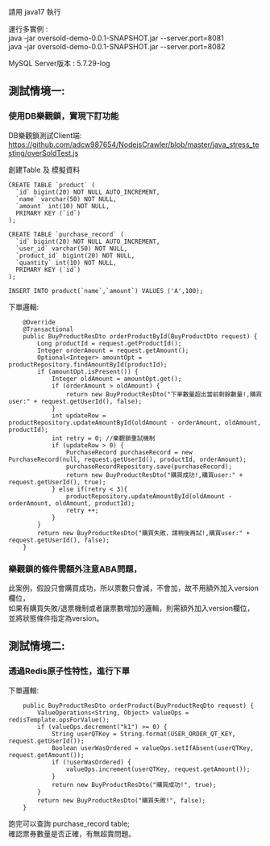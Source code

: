 請用 java17 執行

運行多實例 :  
java -jar oversold-demo-0.0.1-SNAPSHOT.jar --server.port=8081  
java -jar oversold-demo-0.0.1-SNAPSHOT.jar --server.port=8082

MySQL Server版本 : 5.7.29-log

## 測試情境一:  
### 使用DB樂觀鎖，實現下訂功能  

DB樂觀鎖測試Client端:
https://github.com/adcw987654/NodejsCrawler/blob/master/java_stress_testing/overSoldTest.js

創建Table 及 模擬資料
```roomsql
CREATE TABLE `product` (
  `id` bigint(20) NOT NULL AUTO_INCREMENT,
  `name` varchar(50) NOT NULL,
  `amount` int(10) NOT NULL,
  PRIMARY KEY (`id`)
);

CREATE TABLE `purchase_record` (
  `id` bigint(20) NOT NULL AUTO_INCREMENT,
  `user_id` varchar(50) NOT NULL,
  `product_id` bigint(20) NOT NULL,
  `quantity` int(10) NOT NULL,
  PRIMARY KEY (`id`)
);

INSERT INTO product(`name`,`amount`) VALUES ('A',100);
```

下單邏輯:
```roomsql
    @Override
    @Transactional
    public BuyProductResDto orderProductById(BuyProductDto request) {
        Long productId = request.getProductId();
        Integer orderAmount = request.getAmount();
        Optional<Integer> amountOpt = productRepository.findAmountById(productId);
        if (amountOpt.isPresent()) {
            Integer oldAmount = amountOpt.get();
            if (orderAmount > oldAmount) {
                return new BuyProductResDto("下單數量超出當前剩餘數量!,購買user:" + request.getUserId(), false);
            }
            int updateRow = productRepository.updateAmountById(oldAmount - orderAmount, oldAmount, productId);
            int retry = 0; //樂觀鎖重試機制
            if (updateRow > 0) {
                PurchaseRecord purchaseRecord = new PurchaseRecord(null, request.getUserId(), productId, orderAmount);
                purchaseRecordRepository.save(purchaseRecord);
                return new BuyProductResDto("購買成功!,購買user:" + request.getUserId(), true);
            } else if(retry < 3){
                productRepository.updateAmountById(oldAmount - orderAmount, oldAmount, productId);
                retry ++;
            }
        }
        return new BuyProductResDto("購買失敗，請稍後再試!,購買user:" + request.getUserId(), false);
    }
```
### 樂觀鎖的條件需額外注意ABA問題，  
此案例，假設只會購買成功，所以票數只會減，不會加，故不用額外加入version欄位，  
如果有購買失敗/退票機制或者讓票數增加的邏輯，則需額外加入version欄位，  
並將狀態條件指定為version。


## 測試情境二: 
### 透過Redis原子性特性，進行下單
下單邏輯:
```roomsql
    public BuyProductResDto orderProduct(BuyProductReqDto request) {
        ValueOperations<String, Object> valueOps = redisTemplate.opsForValue();
        if (valueOps.decrement("k1") >= 0) {
            String userQTKey = String.format(USER_ORDER_QT_KEY, request.getUserId());
            Boolean userWasOrdered = valueOps.setIfAbsent(userQTKey, request.getAmount());
            if (!userWasOrdered) {
                valueOps.increment(userQTKey, request.getAmount());
            }
            return new BuyProductResDto("購買成功!", true);
        }
        return new BuyProductResDto("購買失敗!", false);
    }
```


跑完可以查詢 purchase_record table;  
確認票券數量是否正確，有無超賣問題。


